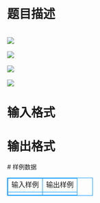 # 

 
 # 题目描述 
<p>
<br><img src="/source/joyoi/tyvj-2920/img/aHR0cDovL3d3dy5qb3lvaS5jbi9wcm9ibGVtL3R5dmotMjkyMC9wcm9ibGVtc19pbWFnZXMvMzQ4OS9wZy5qcGc=.jpg"></img><br><br><img src="/source/joyoi/tyvj-2920/img/aHR0cDovL3d3dy5qb3lvaS5jbi9wcm9ibGVtL3R5dmotMjkyMC9wcm9ibGVtc19pbWFnZXMvMzQ4OS9wZzIuanBn.jpg"></img><br><br><img src="/source/joyoi/tyvj-2920/img/aHR0cDovL3d3dy5qb3lvaS5jbi9wcm9ibGVtL3R5dmotMjkyMC9wcm9ibGVtc19pbWFnZXMvMzQ4OS9wZzMuanBn.jpg"></img><br><br><img src="/source/joyoi/tyvj-2920/img/aHR0cDovL3d3dy5qb3lvaS5jbi9wcm9ibGVtL3R5dmotMjkyMC9wcm9ibGVtc19pbWFnZXMvMzQ4OS9wZzQuanBn.jpg"></img></p> 

 
 # 输入格式 
<p>
</p> 

 
 # 输出格式 
<p>
</p> 
# 样例数据
<style>
        table,table tr th, table tr td { border:1px solid #0094ff; }
        table { width: 200px; min-height: 25px; line-height: 25px; text-align: center; border-collapse: collapse;}   
    </style>
<table>
	<tr>
		<td>输入样例</td>
		<td>输出样例</td>
	</tr>
<tr><td></td><td></td></tr></table>
